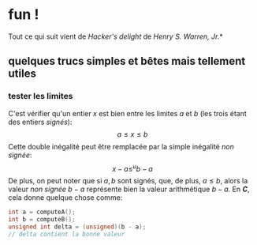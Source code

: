 # fun !

Tout ce qui suit vient de *Hacker's delight* de *Henry S. Warren, Jr.**

## quelques trucs simples et bêtes mais tellement utiles

### tester les limites

C'est vérifier qu'un entier $x$ est bien entre les limites $a$ et $b$ (les trois étant des entiers *signés*):
$$
a \leq x \leq b
$$
Cette double inégalité peut être remplacée par la simple inégalité *non signée*:
$$
x - a \leq^{u} b - a
$$
De plus, on peut noter que si $a, b$ sont signés, que, de plus, $a \leq b$, alors la valeur *non signée* $b - a$ représente bien la valeur arithmétique $b - a$. En ***C***, cela donne quelque chose comme:

```C
int a = computeA();
int b = computeB();
unsigned int delta = (unsigned)(b - a);
// delta contient la bonne valeur
```

